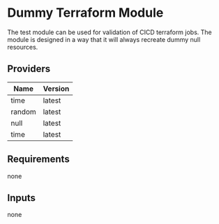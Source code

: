# Dummy Terraform Module

The test module can be used for validation of CICD terraform jobs.
The module is designed in a way that it will always recreate dummy null resources.

## Providers

| Name | Version |
|------|---------|
| time | latest |
| random | latest |
| null | latest |
| time | latest |

## Requirements

none

## Inputs
none